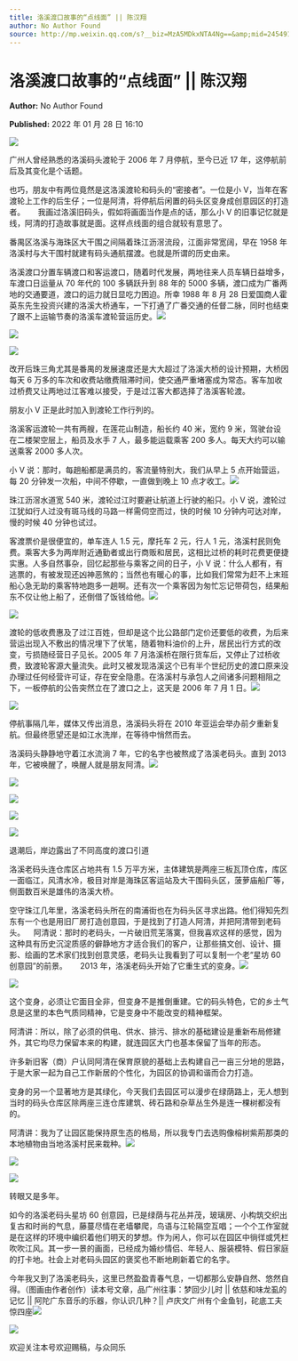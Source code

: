 ```yaml
---
title: 洛溪渡口故事的“点线面” || 陈汉翔
author: No Author Found
source: http://mp.weixin.qq.com/s?__biz=MzA5MDkxNTA4Ng==&amp;mid=2454911943&amp;idx=1&amp;sn=612adb5f4bda065fa468e4a5664a1a92&amp;chksm=87a233a6b0d5bab032fab1c27de2ce512aacf3e3adaab766561102ac71b6071ef5fd2c2117cb#rd
---
```


# 洛溪渡口故事的“点线面” || 陈汉翔

**Author:** No Author Found

**Published:** 2022 年 01 月 28 日 16:10

![](https://mmbiz.qpic.cn/mmbiz_png/PJWG74pLsMaXCCpiasnsp4FwMtlJ5IcAMjSrK5g4qbZDLHeRSYdyY1dXpN1S87JdNAQyS8975rASHQw7g5MFduw/640)

广州人曾经熟悉的洛溪码头渡轮于 2006 年 7 月停航，至今已近 17 年，这停航前后及其变化是个话题。

也巧，朋友中有两位竟然是这洛溪渡轮和码头的“密接者”。一位是小 V，当年在客渡轮上工作的后生仔；一位是阿清，将停航后闲置的码头区变身成创意园区的打造者。      我画过洛溪旧码头，假如将画面当作是点的话，那么小 V 的旧事记忆就是线，阿清的打造故事就是面。这样点线面的组合就较有意思了。

番禺区洛溪与海珠区大干围之间隔着珠江沥滘流段，江面非常宽阔，早在 1958 年洛溪村与大干围村就建有码头通航摆渡。也就是所谓的历史由来。

洛溪渡口分置车辆渡口和客运渡口，随着时代发展，两地往来人员车辆日益增多，车渡口日运量从 70 年代的 100 多辆跃升到 88 年的 5000 多辆，渡口成为广番两地的交通要道，渡口的运力就日显吃力困迫。所幸 1988 年 8 月 28 日爱国商人霍英东先生投资兴建的洛溪大桥通车，一下打通了广番交通的任督二脉，同时也结束了跟不上运输节奏的洛溪车渡轮营运历史。![](https://mmbiz.qpic.cn/mmbiz_png/PJWG74pLsMaXCCpiasnsp4FwMtlJ5IcAMjSrK5g4qbZDLHeRSYdyY1dXpN1S87JdNAQyS8975rASHQw7g5MFduw/640)

![](https://mmbiz.qpic.cn/mmbiz_jpg/PJWG74pLsMaXCCpiasnsp4FwMtlJ5IcAMCepJTlOqoMG7B8PcwMTALOxWibLqPowutIxpaoVsicdMwicpNtotlmeJQ/640)

![](https://mmbiz.qpic.cn/mmbiz_jpg/PJWG74pLsMaXCCpiasnsp4FwMtlJ5IcAMArCD0MrlkDqTIcXeATqyoWnkFmYURHfbLwxZlnYmSet8FjNosF2Sww/640)

改开后珠三角尤其是番禺的发展速度还是大大超过了洛溪大桥的设计预期，大桥因每天 6 万多的车次和收费站缴费阻滞时间，使交通严重堵塞成为常态。客车加收过桥费又让两地过江客难以接受，于是过江客大都选择了洛溪客轮渡。

朋友小 V 正是此时加入到渡轮工作行列的。

洛溪客运渡轮一共有两艘，在莲花山制造，船长约 40 米，宽约 9 米，驾驶台设在二楼架空层上，船员及水手 7 人，最多能运载乘客 200 多人。每天大约可以输送乘客 2000 多人次。

小 V 说：那时，每趟船都是满员的，客流量特别大，我们从早上 5 点开始营运，每 20 分钟发一次船，中间不停歇，一直做到晚上 10 点才收工。![](https://mmbiz.qpic.cn/mmbiz_jpg/PJWG74pLsMaXCCpiasnsp4FwMtlJ5IcAM4av17CfibPzGW6dNjjv1I2RQVliaqp2ClfTnW0WiaMQ9Eic6D6pzyw9fAQ/640)

珠江沥滘水道宽 540 米，渡轮过江时要避让航道上行驶的船只。小 V 说，渡轮过江犹如行人过没有斑马线的马路一样需伺空而过，快的时候 10 分钟内可达对岸，慢的时候 40 分钟也试过。

客渡票价是很便宜的，单车连人 1.5 元，摩托车 2 元，行人 1 元，洛溪村民则免费。乘客大多为两岸附近通勤者或出行商贩和居民，这相比过桥的耗时花费更便捷实惠。人多自然事杂，回忆起那些与乘客之间的日子，小 V 说：什么人都有，有逃票的，有被发现还凶神恶煞的；当然也有暖心的事，比如我们常常为赶不上末班船心急无助的乘客特地跑多一趟啊。还有次一个乘客因为匆忙忘记带荷包，结果船东不仅让他上船了，还倒借了饭钱给他。![](https://mmbiz.qpic.cn/mmbiz_jpg/PJWG74pLsMaXCCpiasnsp4FwMtlJ5IcAMtR4Q6biaWzypxeLDibzmO3ibgDO2zibjfpf5oIQJKqER0hCPVHfKib5qkBQ/640)

![](https://mmbiz.qpic.cn/mmbiz_jpg/PJWG74pLsMaXCCpiasnsp4FwMtlJ5IcAMeoGAyG7ID54EPqqCbweia5SLyUBmT1fSiaBKPL5x8VFCpv5dlnaPmEfg/640)

渡轮的低收费惠及了过江百姓，但却是这个比公路部门定价还要低的收费，为后来营运出现入不敷出的情况埋下了伏笔，随着物料油价的上升，居民出行方式的改变，亏损随经营日子见长。2005 年 7 月洛溪桥在限行货车后，又停止了过桥收费，致渡轮客源大量流失。此时又被发现洛溪这个已有半个世纪历史的渡口原来没办理过任何经营许可证，存在安全隐患。在洛溪村与承包人之间诸多问题相阻之下，一板停航的公告突然立在了渡口之上，这天是 2006 年 7 月 1 日。![](https://mmbiz.qpic.cn/mmbiz_jpg/PJWG74pLsMaXCCpiasnsp4FwMtlJ5IcAM0F0ouj0GibX9kv0QwV33oia8GcTVd4X4n3OMUy4IZDiazVShBSUmWe18w/640)

![](https://mmbiz.qpic.cn/mmbiz_jpg/PJWG74pLsMaXCCpiasnsp4FwMtlJ5IcAMWR7ZZuGibFzkJBtChttbmficndRrNicIjwvUGMRSoDv4HAmlIrerBDjSw/640)

停航事隔几年，媒体又传出消息，洛溪码头将在 2010 年亚运会举办前夕重新复航。但最终愿望还是如江水洗岸，在等待中悄然而去。

洛溪码头静静地守着江水流淌 7 年，它的名字也被熬成了洛溪老码头。直到 2013 年，它被唤醒了，唤醒人就是朋友阿清。![](https://mmbiz.qpic.cn/mmbiz_jpg/PJWG74pLsMaXCCpiasnsp4FwMtlJ5IcAMtQ2qct7hmgZEsDdB3jhdLlq8CtBxv5mYbiaJN500vic1ZviaK4rShlm8w/640)

![](https://mmbiz.qpic.cn/mmbiz_jpg/PJWG74pLsMaXCCpiasnsp4FwMtlJ5IcAMSbZWfyEjhQD5I4VvnAic5icE16sYgysjLZ3o05nP32NKWuJEJY4UzgrQ/640)

![](https://mmbiz.qpic.cn/mmbiz_png/PJWG74pLsMaXCCpiasnsp4FwMtlJ5IcAMn8zX0gIKDTWRxiceKs2PF1xAQbISPsNCoHrdmZDcfOzw2a2rPSia3o9Q/640)

![](https://mmbiz.qpic.cn/mmbiz_png/PJWG74pLsMaXCCpiasnsp4FwMtlJ5IcAMvHxScuz4u7tWwPmicbHGrLSDsKzZ0icvEHhPAugLWk8elr8hEo95HR6Q/640)

![](https://mmbiz.qpic.cn/mmbiz_jpg/PJWG74pLsMaXCCpiasnsp4FwMtlJ5IcAMyfE4d1PryVRldPx5JjmNaT0gLKCMb97enVByJMmgGhas3cKNu3kTvA/640)

退潮后，岸边露出了不同高度的渡口引道

洛溪老码头连仓库区占地共有 1.5 万平方米，主体建筑是两座三板瓦顶仓库，库区一面临江，风清水冷，极目对岸是海珠区客运站及大干围码头区，菠萝庙船厂等，侧面数百米是雄伟的洛溪大桥。

空守珠江几年里，洛溪老码头所在的南浦街也在为码头区寻求出路。他们得知先烈东有一个也是用旧厂房打造创意园，于是找到了打造人阿清，并把阿清带到老码头。    阿清说：那时的老码头，一片破旧荒芜落寞，但我喜欢这样的感觉，因为这种具有历史沉淀质感的僻静地方才适合我们的客户，让那些搞文创、设计、摄影、绘画的艺术家们找到创意灵感，老码头让我看到了可以复制一个老“星坊 60 创意园”的前景。      2013 年，洛溪老码头开始了它重生式的变身。![](https://mmbiz.qpic.cn/mmbiz_png/PJWG74pLsMaXCCpiasnsp4FwMtlJ5IcAM7Bdibd89odoRReuEWLial7VJ9yKoRBGSC7spjhNhbzoTmc9E81SAMxzw/640)

![](https://mmbiz.qpic.cn/mmbiz_png/PJWG74pLsMaXCCpiasnsp4FwMtlJ5IcAMpfTQoibfoPu6hqfZAtChM2UwUkUicQQo8t5jZ0gHfgUxCw84AYyenr5w/640)

这个变身，必须让它面目全非，但变身不是推倒重建。它的码头特色，它的乡土气息是这里的本色气质同精神，它是变身中不能改变的精神框架。

阿清讲：所以，除了必须的供电、供水、排污、排水的基础建设是重新布局修建外，其它均尽力保留本来的构建，就连园区大门也基本保留了当年的形态。

许多新旧客（商）户认同阿清在保育原貌的基础上去构建自己一亩三分地的思路，于是大家一起为自己工作新居的个性化，为园区的协调和谐而合力打造。

变身的另一个显著地方是其绿化，今天我们去园区可以漫步在绿荫路上，无人想到当时的码头仓库区除两座三连仓库建筑、砖石路和杂草丛生外是连一棵树都没有的。

阿清讲：我为了让园区能保持原生态的格局，所以我专门去选购像榕树紫荊那类的本地植物由当地洛溪村民来栽种。![](https://mmbiz.qpic.cn/mmbiz_jpg/PJWG74pLsMaXCCpiasnsp4FwMtlJ5IcAM94e0STmloXD6QdYG4D9XqQIMg5WlDgib4JR1q4dHpvlibOgGDxDriaXDg/640)

![](https://mmbiz.qpic.cn/mmbiz_jpg/PJWG74pLsMaXCCpiasnsp4FwMtlJ5IcAMDX1KSJI4zVbacP0hvnyFlNQqTYUibUVxGLeqYQTK3PSF9BnTQG6Iuiaw/640)

![](https://mmbiz.qpic.cn/mmbiz_jpg/PJWG74pLsMaXCCpiasnsp4FwMtlJ5IcAM208aPPRz8B6xNaZC1qbqDo1FbM6hSQibOicFFeU3dzhqLPM90NiaVTfjQ/640)

转眼又是多年。

如今的洛溪老码头星坊 60 创意园，已是绿荫与花丛并茂，玻璃房、小构筑交织出复古和时尚的气息，藤蔓尽情在老墙攀爬，鸟语与江轮隔空互唱；一个个工作室就是在这样的环境中编织着他们明天的梦想。作为闲人，你可以在园区中徜徉或凭栏吹吹江风。其一步一景的画面，已经成为婚纱情侣、年轻人、服装模特、假日家庭的打卡地。社会上对老码头园区的褒奖也不断地刷新着它的名字。

今年我又到了洛溪老码头，这里已然盈盈青春气息，一切都那么安静自然、悠然自得。（图画由作者创作）读本号文章，品广州往事：梦回少儿时 || 依慈和味龙虱的记忆 || 阿陀广东音乐的乐器，你认识几种？|| 卢庆文广州有个金鱼钊，砣底工夫惊四座![](https://mmbiz.qpic.cn/mmbiz_jpg/PJWG74pLsMaXCCpiasnsp4FwMtlJ5IcAMdYc2nsvBbelCmOmpWWUcmXj36w4sMyUWpH8ib1jqATUTy57JevgbV7w/640)

![](https://mmbiz.qpic.cn/mmbiz_jpg/PJWG74pLsMaXCCpiasnsp4FwMtlJ5IcAMo1b1WibKRRmlz7NDicO3K7FuR00aO9urHWhkH5GISCoYENAh1Gee70Iw/640)

欢迎关注本号欢迎赐稿，与众同乐
